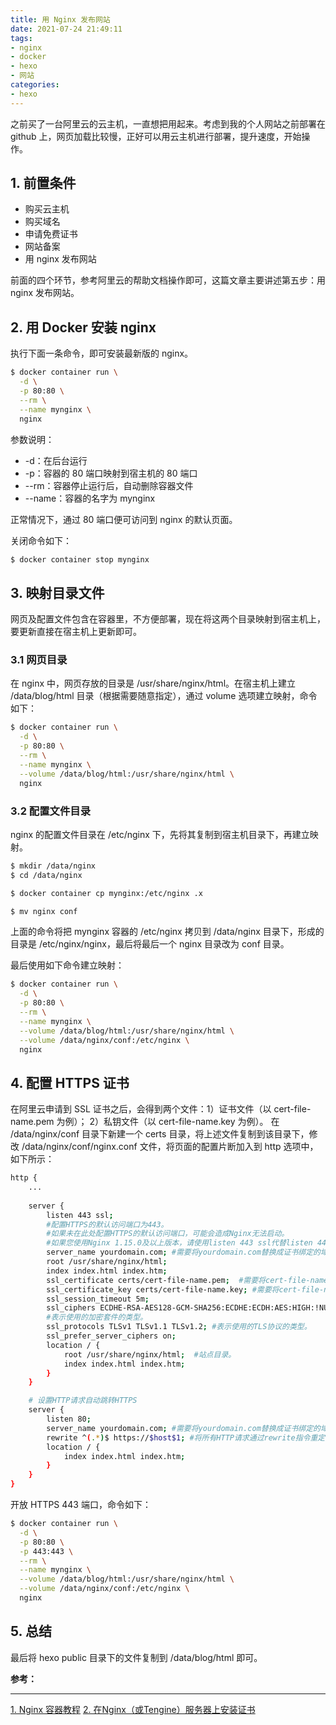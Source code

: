 ```yaml
---
title: 用 Nginx 发布网站
date: 2021-07-24 21:49:11
tags: 
- nginx
- docker
- hexo
- 网站
categories:
- hexo
---
```


之前买了一台阿里云的云主机，一直想把用起来。考虑到我的个人网站之前部署在 github 上，网页加载比较慢，正好可以用云主机进行部署，提升速度，开始操作。

## 1. 前置条件
- 购买云主机
- 购买域名
- 申请免费证书
- 网站备案
- 用 nginx 发布网站

前面的四个环节，参考阿里云的帮助文档操作即可，这篇文章主要讲述第五步：用 nginx 发布网站。

## 2. 用 Docker 安装 nginx
执行下面一条命令，即可安装最新版的 nginx。
```bash
$ docker container run \
  -d \
  -p 80:80 \
  --rm \
  --name mynginx \
  nginx
```

参数说明：
- -d：在后台运行
- -p：容器的 80 端口映射到宿主机的 80 端口
- --rm：容器停止运行后，自动删除容器文件
- --name：容器的名字为 mynginx

正常情况下，通过 80 端口便可访问到 nginx 的默认页面。

关闭命令如下：

```bash
$ docker container stop mynginx
```

## 3. 映射目录文件
网页及配置文件包含在容器里，不方便部署，现在将这两个目录映射到宿主机上，要更新直接在宿主机上更新即可。

### 3.1 网页目录
在 nginx 中，网页存放的目录是 /usr/share/nginx/html。在宿主机上建立 /data/blog/html 目录（根据需要随意指定），通过 volume 选项建立映射，命令如下：
```bash
$ docker container run \
  -d \
  -p 80:80 \
  --rm \
  --name mynginx \
  --volume /data/blog/html:/usr/share/nginx/html \
  nginx
```

### 3.2 配置文件目录
nginx 的配置文件目录在 /etc/nginx 下，先将其复制到宿主机目录下，再建立映射。
```bash
$ mkdir /data/nginx
$ cd /data/nginx

$ docker container cp mynginx:/etc/nginx .x

$ mv nginx conf

```

上面的命令将把 mynginx 容器的 /etc/nginx 拷贝到 /data/nginx 目录下，形成的目录是 /etc/nginx/nginx，最后将最后一个 nginx 目录改为 conf 目录。

最后使用如下命令建立映射：
```bash
$ docker container run \
  -d \
  -p 80:80 \
  --rm \
  --name mynginx \
  --volume /data/blog/html:/usr/share/nginx/html \
  --volume /data/nginx/conf:/etc/nginx \
  nginx
```

## 4. 配置 HTTPS 证书
在阿里云申请到 SSL 证书之后，会得到两个文件：1）证书文件（以 cert-file-name.pem 为例）； 2）私钥文件（以 cert-file-name.key 为例）。
在 /data/nginx/conf 目录下新建一个 certs 目录，将上述文件复制到该目录下，修改 /data/nginx/conf/nginx.conf 文件，将页面的配置片断加入到 http 选项中，如下所示：

```bash
http {
	...
	
	server {
		listen 443 ssl;
		#配置HTTPS的默认访问端口为443。
		#如果未在此处配置HTTPS的默认访问端口，可能会造成Nginx无法启动。
		#如果您使用Nginx 1.15.0及以上版本，请使用listen 443 ssl代替listen 443和ssl on。
		server_name yourdomain.com; #需要将yourdomain.com替换成证书绑定的域名。
		root /usr/share/nginx/html;
		index index.html index.htm;
		ssl_certificate certs/cert-file-name.pem;  #需要将cert-file-name.pem替换成已上传的证书文件的名称。
		ssl_certificate_key certs/cert-file-name.key; #需要将cert-file-name.key替换成已上传的证书密钥文件的名称。
		ssl_session_timeout 5m;
		ssl_ciphers ECDHE-RSA-AES128-GCM-SHA256:ECDHE:ECDH:AES:HIGH:!NULL:!aNULL:!MD5:!ADH:!RC4;
		#表示使用的加密套件的类型。
		ssl_protocols TLSv1 TLSv1.1 TLSv1.2; #表示使用的TLS协议的类型。
		ssl_prefer_server_ciphers on;
		location / {
			root /usr/share/nginx/html;  #站点目录。
			index index.html index.htm;
		}
	}

	# 设置HTTP请求自动跳转HTTPS
	server {
		listen 80;
		server_name yourdomain.com; #需要将yourdomain.com替换成证书绑定的域名。
		rewrite ^(.*)$ https://$host$1; #将所有HTTP请求通过rewrite指令重定向到HTTPS。
		location / {
			index index.html index.htm;
		}
	}
}
```

开放 HTTPS 443 端口，命令如下：
```bash
$ docker container run \
  -d \
  -p 80:80 \
  -p 443:443 \
  --rm \
  --name mynginx \
  --volume /data/blog/html:/usr/share/nginx/html \
  --volume /data/nginx/conf:/etc/nginx \
  nginx
```

## 5. 总结
最后将 hexo public 目录下的文件复制到 /data/blog/html 即可。 

**参考：**

----
[1]:https://www.ruanyifeng.com/blog/2018/02/nginx-docker.html

[2]:https://help.aliyun.com/document_detail/98728.html

[1. Nginx 容器教程][1]
[2. 在Nginx（或Tengine）服务器上安装证书][2]